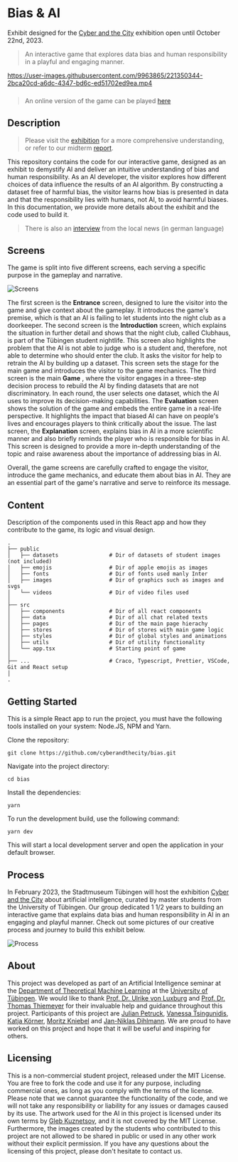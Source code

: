 # Bias & AI


Exhibit designed for the [Cyber and the City][exhibition] exhibition open until October 22nd, 2023.

> An interactive game that explores data bias and human responsibility in a playful and engaging manner.

https://user-images.githubusercontent.com/9963865/221350344-2bca20cd-a6dc-4347-bd6c-ed51702ed9ea.mp4

### 
> An online version of the game can be played [here][website]

## Description

> Please visit the [exhibition][exhibition] for a more comprehensive understanding, or refer to our midterm [report][report].

This repository contains the code for our interactive game, designed as an exhibit to demystify AI and deliver an intuitive understanding of bias and human responsibility. 
As an AI developer, the visitor explores how different choices of data influence the results of an AI algorithm. 
By constructing a dataset free of harmful bias, the visitor learns how bias is presented in data and that the responsibility lies with humans, not AI, to avoid harmful biases.
In this documentation, we provide more details about the exhibit and the code used to build it.

> There is also an [interview][interview] from the local news (in german language)

## Screens

The game is split into five different screens, each serving a specific purpose in the gameplay and narrative.

![Screens](https://user-images.githubusercontent.com/9963865/221353458-59fead98-76ef-465d-9903-8933fe343309.png)

The first screen is the **Entrance** screen, designed to lure the visitor into the game and give context about the gameplay. It introduces the game's premise, which is that an AI is failing to let students into the night club as a doorkeeper.
The second screen is the **Introduction** screen, which explains the situation in further detail and shows that the night club, called Clubhaus, is part of the Tübingen student nightlife. 
This screen also highlights the problem that the AI is not able to judge who is a student and, therefore, not able to determine who should enter the club. 
It asks the visitor for help to retrain the AI by building up a dataset. This screen sets the stage for the main game and introduces the visitor to the game mechanics.
The third screen is the main **Game** , where the visitor engages in a three-step decision process to rebuild the AI by finding datasets that are not discriminatory. 
In each round, the user selects one dataset, which the AI uses to improve its decision-making capabilities.
The **Evaluation** screen shows the solution of the game and embeds the entire game in a real-life perspective. 
It highlights the impact that biased AI can have on people's lives and encourages players to think critically about the issue.
The last screen, the **Explanation** screen, explains bias in AI in a more scientific manner and also briefly reminds the player who is responsible for bias in AI. 
This screen is designed to provide a more in-depth understanding of the topic and raise awareness about the importance of addressing bias in AI.

Overall, the game screens are carefully crafted to engage the visitor, introduce the game mechanics, and educate them about bias in AI. They are an essential part of the game's narrative and serve to reinforce its message.

## Content
Description of the components used in this React app and how they contribute to the game, its logic and visual design.

```
.
├── public
│   ├── datasets                # Dir of datasets of student images (not included)
│   ├── emojis                  # Dir of apple emojis as images
│   ├── fonts                   # Dir of fonts used manly Inter
│   ├── images                  # Dir of graphics such as images and svgs
│   └── videos                  # Dir of video files used
│
├── src
│   ├── components              # Dir of all react components
│   ├── data                    # Dir of all chat related texts
│   ├── pages                   # Dir of the main page hierachy 
│   ├── stores                  # Dir of stores with main game logic
│   ├── styles                  # Dir of global styles and animations
│   ├── utils                   # Dir of utility functionality
│   └── app.tsx                 # Starting point of game
│
├── ...                         # Craco, Typescript, Prettier, VSCode, Git and React setup
│
.
```

## Getting Started
This is a simple React app to run the project, you must have the following tools installed on your system: Node.JS, NPM and Yarn. 

Clone the repository:
```
git clone https://github.com/cyberandthecity/bias.git
```

Navigate into the project directory:
```
cd bias
```

Install the dependencies:
```
yarn
```

To run the development build, use the following command:
```
yarn dev 
```

This will start a local development server and open the application in your default browser.


## Process
In February 2023, the Stadtmuseum Tübingen will host the exhibition [Cyber and the City][exhibition] about artificial intelligence, curated by master students from the University of Tübingen. 
Our group dedicated 1 1/2 years to building an interactive game that explains data bias and human responsibility in AI in an engaging and playful manner. 
Check out some pictures of our creative process and journey to build this exhibit below.

![Process](https://user-images.githubusercontent.com/9963865/221367257-67508ea5-7900-4cab-98b8-47df02ac90c7.png)


## About 

This project was developed as part of an Artificial Intelligence seminar at the [Department of Theoretical Machine Learning][tml] at the [University of Tübingen][uni]. 
We would like to thank [Prof. Dr. Ulrike von Luxburg][ulrike] and [Prof. Dr. Thomas Thiemeyer][thomas] for their invaluable help and guidance throughout this project.
Participants of this project are [Julian Petruck][julian], [Vanessa Tsingunidis][vanessa], [Katja Körner][katja], [Moritz Kniebel][moritz] and [Jan-Niklas Dihlmann][jan]. 
We are proud to have worked on this project and hope that it will be useful and inspiring for others.

## Licensing

This is a non-commercial student project, released under the MIT License. 
You are free to fork the code and use it for any purpose, including commercial ones, as long as you comply with the terms of the license.
Please note that we cannot guarantee the functionality of the code, and we will not take any responsibility or liability for any issues or damages caused by its use.
The artwork used for the AI in this project is licensed under its own terms by [Gleb Kuznetsov][ai], and it is not covered by the MIT License.
Furthermore, the images created by the students who contributed to this project are not allowed to be shared in public or used in any other work without their explicit permission.
If you have any questions about the licensing of this project, please don't hesitate to contact us.


<!-- Markdown link & img dfn's -->
[exhibition]: https://www.tuebingen.de/stadtmuseum/38998.html
[uni]: https://uni-tuebingen.de/
[tml]: https://www.tml.cs.uni-tuebingen.de/index.php
[ulrike]: https://www.tml.cs.uni-tuebingen.de/team/luxburg/
[thomas]: https://uni-tuebingen.de/fakultaeten/wirtschafts-und-sozialwissenschaftliche-fakultaet/faecher/fachbereich-sozialwissenschaften/empirische-kulturwissenschaft/institut/personen/professorinnen/thomas-thiemeyer/
[julian]: https://twitter.com/JulianPetruc
[vanessa]: https://github.com/Vanessa-Ts
[katja]: https://github.com/KatjaClaire
[moritz]: https://github.com/moreezee
[jan]: https://twitter.com/JDihlmann
[ai]: https://dribbble.com/shots/16146992-Pryon-AI-reactions
[website]: https://bias.jdihlmann.com/
[report]: https://drive.google.com/file/d/1YWytgcnKQPUslxsXoayOHtmnnnQPQrRL/view?usp=sharing
[interview]: https://youtu.be/XLVPc-v1UIk?t=127
